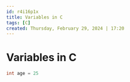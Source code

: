 ```yaml
---
id: r4i16p1x
title: Variables in C
tags: [C]
created: Thursday, February 29, 2024 | 17:20
---
```


# Variables in C

```c
int age = 25
```
